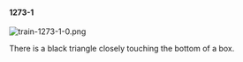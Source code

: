 #### 1273-1
![train-1273-1-0.png](https://github.com/lil-lab/nlvr/raw/master/nlvr/train/images/29/train-1273-1-0.png "train-1273-1-0.png")

There is a black triangle closely touching the bottom of a box.